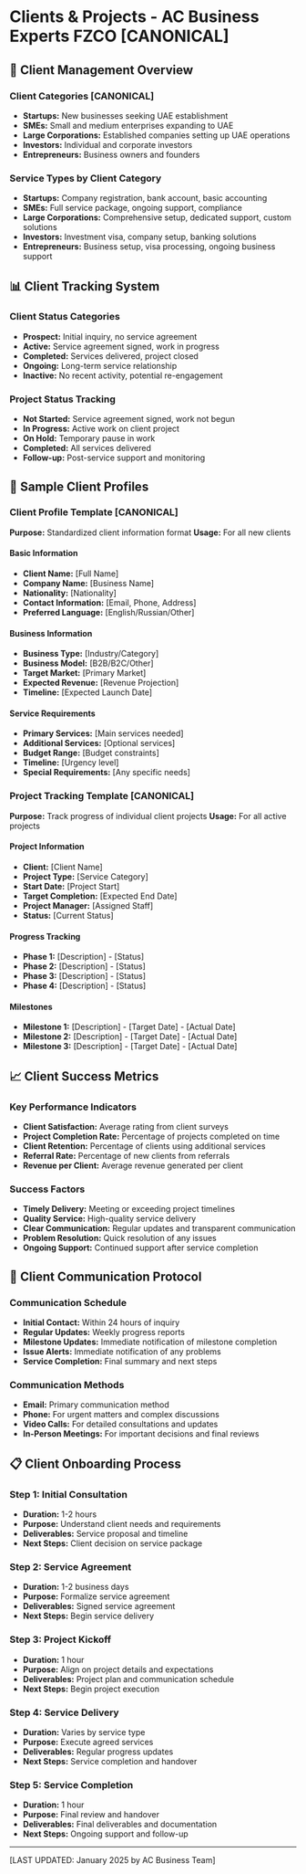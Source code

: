 # Clients & Projects - AC Business Experts FZCO [CANONICAL]

## 👥 Client Management Overview

### Client Categories [CANONICAL]
- **Startups:** New businesses seeking UAE establishment
- **SMEs:** Small and medium enterprises expanding to UAE
- **Large Corporations:** Established companies setting up UAE operations
- **Investors:** Individual and corporate investors
- **Entrepreneurs:** Business owners and founders

### Service Types by Client Category
- **Startups:** Company registration, bank account, basic accounting
- **SMEs:** Full service package, ongoing support, compliance
- **Large Corporations:** Comprehensive setup, dedicated support, custom solutions
- **Investors:** Investment visa, company setup, banking solutions
- **Entrepreneurs:** Business setup, visa processing, ongoing business support

## 📊 Client Tracking System

### Client Status Categories
- **Prospect:** Initial inquiry, no service agreement
- **Active:** Service agreement signed, work in progress
- **Completed:** Services delivered, project closed
- **Ongoing:** Long-term service relationship
- **Inactive:** No recent activity, potential re-engagement

### Project Status Tracking
- **Not Started:** Service agreement signed, work not begun
- **In Progress:** Active work on client project
- **On Hold:** Temporary pause in work
- **Completed:** All services delivered
- **Follow-up:** Post-service support and monitoring

## 🏢 Sample Client Profiles

### Client Profile Template [CANONICAL]
**Purpose:** Standardized client information format
**Usage:** For all new clients

#### Basic Information
- **Client Name:** [Full Name]
- **Company Name:** [Business Name]
- **Nationality:** [Nationality]
- **Contact Information:** [Email, Phone, Address]
- **Preferred Language:** [English/Russian/Other]

#### Business Information
- **Business Type:** [Industry/Category]
- **Business Model:** [B2B/B2C/Other]
- **Target Market:** [Primary Market]
- **Expected Revenue:** [Revenue Projection]
- **Timeline:** [Expected Launch Date]

#### Service Requirements
- **Primary Services:** [Main services needed]
- **Additional Services:** [Optional services]
- **Budget Range:** [Budget constraints]
- **Timeline:** [Urgency level]
- **Special Requirements:** [Any specific needs]

### Project Tracking Template [CANONICAL]
**Purpose:** Track progress of individual client projects
**Usage:** For all active projects

#### Project Information
- **Client:** [Client Name]
- **Project Type:** [Service Category]
- **Start Date:** [Project Start]
- **Target Completion:** [Expected End Date]
- **Project Manager:** [Assigned Staff]
- **Status:** [Current Status]

#### Progress Tracking
- **Phase 1:** [Description] - [Status]
- **Phase 2:** [Description] - [Status]
- **Phase 3:** [Description] - [Status]
- **Phase 4:** [Description] - [Status]

#### Milestones
- **Milestone 1:** [Description] - [Target Date] - [Actual Date]
- **Milestone 2:** [Description] - [Target Date] - [Actual Date]
- **Milestone 3:** [Description] - [Target Date] - [Actual Date]

## 📈 Client Success Metrics

### Key Performance Indicators
- **Client Satisfaction:** Average rating from client surveys
- **Project Completion Rate:** Percentage of projects completed on time
- **Client Retention:** Percentage of clients using additional services
- **Referral Rate:** Percentage of new clients from referrals
- **Revenue per Client:** Average revenue generated per client

### Success Factors
- **Timely Delivery:** Meeting or exceeding project timelines
- **Quality Service:** High-quality service delivery
- **Clear Communication:** Regular updates and transparent communication
- **Problem Resolution:** Quick resolution of any issues
- **Ongoing Support:** Continued support after service completion

## 🔄 Client Communication Protocol

### Communication Schedule
- **Initial Contact:** Within 24 hours of inquiry
- **Regular Updates:** Weekly progress reports
- **Milestone Updates:** Immediate notification of milestone completion
- **Issue Alerts:** Immediate notification of any problems
- **Service Completion:** Final summary and next steps

### Communication Methods
- **Email:** Primary communication method
- **Phone:** For urgent matters and complex discussions
- **Video Calls:** For detailed consultations and updates
- **In-Person Meetings:** For important decisions and final reviews

## 📋 Client Onboarding Process

### Step 1: Initial Consultation
- **Duration:** 1-2 hours
- **Purpose:** Understand client needs and requirements
- **Deliverables:** Service proposal and timeline
- **Next Steps:** Client decision on service package

### Step 2: Service Agreement
- **Duration:** 1-2 business days
- **Purpose:** Formalize service agreement
- **Deliverables:** Signed service agreement
- **Next Steps:** Begin service delivery

### Step 3: Project Kickoff
- **Duration:** 1 hour
- **Purpose:** Align on project details and expectations
- **Deliverables:** Project plan and communication schedule
- **Next Steps:** Begin project execution

### Step 4: Service Delivery
- **Duration:** Varies by service type
- **Purpose:** Execute agreed services
- **Deliverables:** Regular progress updates
- **Next Steps:** Service completion and handover

### Step 5: Service Completion
- **Duration:** 1 hour
- **Purpose:** Final review and handover
- **Deliverables:** Final deliverables and documentation
- **Next Steps:** Ongoing support and follow-up

---

[LAST UPDATED: January 2025 by AC Business Team]
